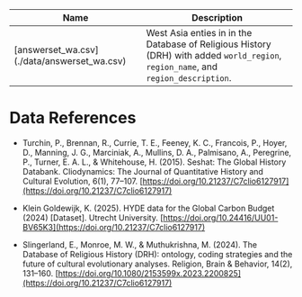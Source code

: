 Name | Description
 --- | ---
 [answerset_wa.csv] (./data/answerset_wa.csv) | West Asia enties in in the Database of Religious History (DRH) with added `world_region`, `region_name`, and `region_description`. 

# Data References
- Turchin, P., Brennan, R., Currie, T. E., Feeney, K. C., Francois, P., Hoyer, D., Manning, J. G., Marciniak, A., Mullins, D. A., Palmisano, A., Peregrine, P., Turner, E. A. L., & Whitehouse, H. (2015). Seshat: The Global History Databank. Cliodynamics: The Journal of Quantitative History and Cultural Evolution, 6(1), 77–107. 
[https://doi.org/10.21237/C7clio6127917](https://doi.org/10.21237/C7clio6127917)

- Klein Goldewijk, K. (2025). HYDE data for the Global Carbon Budget (2024) [Dataset]. Utrecht University. [https://doi.org/10.24416/UU01-BV65K3](https://doi.org/10.21237/C7clio6127917)

- Slingerland, E., Monroe, M. W., & Muthukrishna, M. (2024). The Database of Religious History (DRH): ontology, coding strategies and the future of cultural evolutionary analyses. Religion, Brain & Behavior, 14(2), 131–160. [https://doi.org/10.1080/2153599x.2023.2200825](https://doi.org/10.21237/C7clio6127917)



